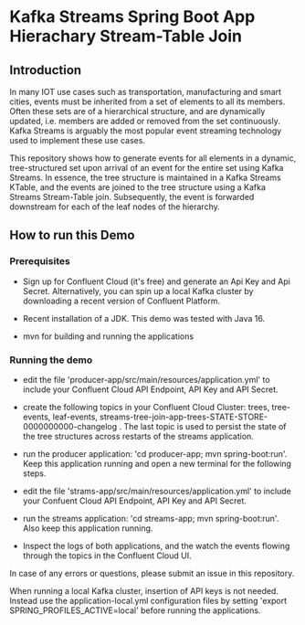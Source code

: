 # Kafka Streams Spring Boot App Hierachary Stream-Table Join

## Introduction 

In many IOT use cases such as transportation, manufacturing and smart cities, events must be inherited from a set of elements to all its members. 
Often these sets are of a hierarchical structure, and are dynamically updated, i.e. members are added or removed from the set continuously. 
Kafka Streams is arguably the most popular event streaming technology used to implement these use cases. 

This repository shows how to generate events for all elements in a dynamic, tree-structured set upon arrival of an event for the entire set using Kafka Streams. 
In essence, the tree structure is maintained in a Kafka Streams KTable, and the events are joined to the tree structure using a Kafka Streams Stream-Table join. 
Subsequently, the event is forwarded downstream for each of the leaf nodes of the hierarchy. 

## How to run this Demo

### Prerequisites

* Sign up for Confluent Cloud (it's free) and generate an Api Key and Api Secret. 
  Alternatively, you can spin up a local Kafka cluster by downloading a recent version of Confluent Platform. 

* Recent installation of a JDK. This demo was tested with Java 16. 

* mvn for building and running the applications

### Running the demo

* edit the file 'producer-app/src/main/resources/application.yml' to include your Confluent Cloud API Endpoint, API Key and API Secret. 

* create the following topics in your Confluent Cloud Cluster: trees, tree-events, leaf-events, streams-tree-join-app-trees-STATE-STORE-0000000000-changelog . 
  The last topic is used to persist the state of the tree structures across restarts of the streams application. 

* run the producer application: 'cd producer-app; mvn spring-boot:run'. Keep this application running and open a new terminal for the following steps. 

* edit the file 'strams-app/src/main/resources/application.yml' to include your Confuent Cloud API Endpoint, API Key and API Secret.

* run the streams application: 'cd streams-app; mvn spring-boot:run'. Also keep this application running. 

* Inspect the logs of both applications, and the watch the events flowing through the topics in the Confluent Cloud UI. 

In case of any errors or questions, please submit an issue in this repository. 

When running a local Kafka cluster, insertion of API keys is not needed. Instead use the application-local.yml configuration files by setting 'export SPRING_PROFILES_ACTIVE=local' before running the applications. 
